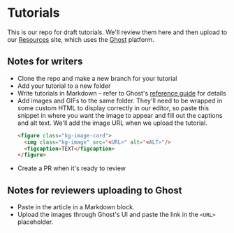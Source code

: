 # Tutorials

This is our repo for draft tutorials. We'll review them here and then upload to our [Resources](https://talkjs.com/resources/) site, which uses the [Ghost](https://ghost.org/) platform.

## Notes for writers

- Clone the repo and make a new branch for your tutorial
- Add your tutorial to a new folder
- Write tutorials in Markdown – refer to Ghost's [reference guide](https://ghost.org/help/using-markdown/) for details
- Add images and GIFs to the same folder. They'll need to be wrapped in some custom HTML to display correctly in our editor, so paste this snippet in where you want the image to appear and fill out the captions and alt text. We'll add the image URL when we upload the tutorial.
  ```html
  <figure class="kg-image-card">
    <img class="kg-image" src="<URL>" alt="<ALT>"/>
    <figcaption>TEXT</figcaption>
  </figure>
  ```
- Create a PR when it's ready to review

## Notes for reviewers uploading to Ghost

- Paste in the article in a Markdown block.
- Upload the images through Ghost's UI and paste the link in the `<URL>` placeholder.
